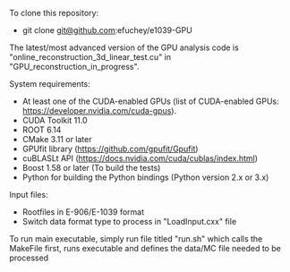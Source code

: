 To clone this repository:
- git clone git@github.com:efuchey/e1039-GPU

The latest/most advanced version of the GPU analysis code is "online_reconstruction_3d_linear_test.cu" in "GPU_reconstruction_in_progress".

System requirements:
- At least one of the CUDA-enabled GPUs (list of CUDA-enabled GPUs: https://developer.nvidia.com/cuda-gpus).
- CUDA Toolkit 11.0
- ROOT 6.14
- CMake 3.11 or later
- GPUfit library (https://github.com/gpufit/Gpufit)
- cuBLASLt API (https://docs.nvidia.com/cuda/cublas/index.html)
- Boost 1.58 or later (To build the tests)
- Python for building the Python bindings (Python version 2.x or 3.x)

Input files:
- Rootfiles in E-906/E-1039 format
- Switch data format type to process in "LoadInput.cxx" file

To run main executable, simply run file titled "run.sh" which calls the MakeFile first, runs executable and defines the data/MC file needed to be processed



